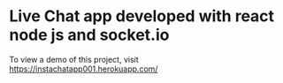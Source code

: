 # Live Chat app developed with react node js and socket.io


To view a demo of this project, visit https://instachatapp001.herokuapp.com/
